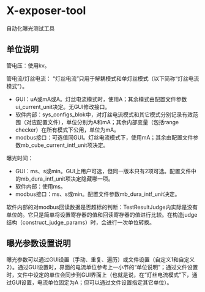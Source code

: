 # X-exposer-tool
自动化曝光测试工具

## 单位说明
管电压：使用kv。

管电流/灯丝电流：
“灯丝电流”只用于解耦模式和单灯丝模式（以下简称“灯丝电流模式”）。
- GUI：uA或mA或A。灯丝电流模式时，使用A；其余模式由配置文件参数ui_current_unit决定。无GUI修改接口。
- 软件内部：sys_configs_blok中，对灯丝电流模式和其它模式分别记录有效范围（对应配置文件），单位分别为A和mA；其余内部变量（包括range checker）在所有模式下公用，单位为mA。
- modbus接口：可选值同GUI。灯丝电流模式下，使用mA；其余由配置文件参数mb_cube_current_intf_unit项决定。

曝光时间：
- GUI：ms、s或min。GUI上用户可选，但同一版本只有2项可选。配置文件中的mb_dura_intf_unit项决定隐藏哪一项。
- 软件内部：使用ms。
- modbus接口：ms、s或min。配置文件参数mb_dura_intf_unit决定。

软件内部的对modbus回读数据是否超标的判断：TestResultJudge内实际是没有单位的。它只是简单将设置寄存器的值和回读寄存器的值进行比较。在构造judge结构（construct_judge_params）时，会进行一次单位转换。

## 曝光参数设置说明
曝光参数可以通过GUI设置（手动、重复、遍历）或文件设置（自定义1和自定义2）。通过GUI设置时，界面的电流单位参考上一小节的“单位说明”；通过文件设置时，文件中设定的单位会同步到GUI界面上（也就是说，在“灯丝电流模式”下，通过GUI设置，电流单位固定为A；但可以通过文件设置指定其它单位）。

